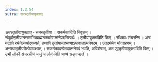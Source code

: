 ```yaml
---
index: 1.3.54
sutra: समस्तृतीयायुक्तात्

---
```

_समस्तृतीयायुक्तात्_ - समस्तृतीया । सकर्मकादिति निवृत्तम् । संपूर्वात्तृतीयान्तसमभिव्याह्मताच्चरेरात्मनेपदमित्यर्थः । तृतीयायुक्तादिति किम्  । रथिकाः संचरन्ति । अत्र यद्यपि रथेनेत्यर्थाद्गम्यते, तथापि तृतीयान्तश्रवणाऽभावान्नात्मनेपदम् । एतदर्थमेव योगग्रहणम् । अन्यथातृतीयये॑त्येवावक्ष्यत् । सकर्मकादप्येतदात्मनेपदं भवति, अविशेषात्, अत एव॒तृतीयायुक्तादिति किम्  । उभौ लोकौ संचरसीभं चामुं च लोक॑मिति भाष्यं सङ्गच्छते । 